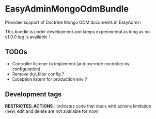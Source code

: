 # EasyAdminMongoOdmBundle

Provides support of Doctrine Mongo ODM documents in EasyAdmin

This bundle is under development and keeps experimental as long as no v1.0.0 tag is available !

## TODOs

* Controller listener to implement (and override controller by configuration)
* Remove dql_filter config ?
* Exception listenr for production env ?

## Development tags

__RESTRICTED_ACTIONS__ : Indicates code that deals with actions limitation (new, edit and delete are not available for now)
